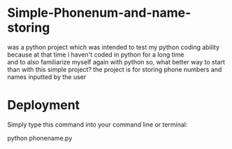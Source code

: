 Simple-Phonenum-and-name-storing
================================
was a python project which was intended to test my python
coding ability because at that time i haven't coded in python for a long time  
and to also familiarize myself again with python so, what better way to start  
than with this simple project? the project is for storing phone numbers and names 
inputted by the user

Deployment
==========
Simply type this command into your command line or terminal:
<p>
python phonename.py
</p>

